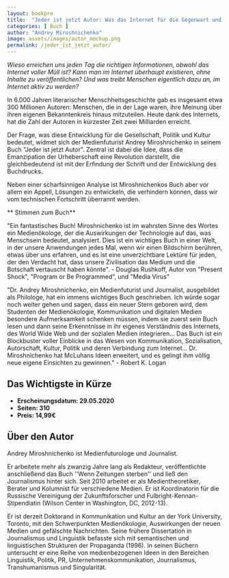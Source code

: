 ```yaml
---
layout: bookpre
title:  "Jeder ist jetzt Autor: Was das Internet für die Gegenwart und Zukunft der Menschheit bedeutet"
categories: [ Buch ]
author: "Andrey Miroshnichenko"
image: assets/images/autor_mockup.png
permalink: /jeder_ist_jetzt_autor/
---
```


*Wieso erreichen uns jeden Tag die richtigen Informationen, obwohl das Internet voller Müll ist? Kann man im Internet überhaupt existieren, ohne Inhalte zu veröffentlichen? Und was treibt Menschen eigentlich dazu an, im Internet aktiv zu werden?*

 
In 6.000 Jahren literarischer Menschheitsgeschichte gab es insgesamt etwa 300 Millionen Autoren: Menschen, die in der Lage waren, ihre Meinung über ihren eigenen Bekanntenkreis hinaus mitzuteilen. Heute dank des Internets, hat die Zahl der Autoren in kürzester Zeit zwei Milliarden erreicht.

Der Frage, was diese Entwicklung für die Gesellschaft, Politik und Kultur bedeutet, widmet sich der Medienfuturist Andrey Miroshnichenko in seinem Buch "Jeder ist jetzt Autor". Zentral ist dabei die Idee, dass die Emanzipation der Urheberschaft eine Revolution darstellt, die gleichbedeutend ist mit der Erfindung der Schrift und der Entwicklung des Buchdrucks.

Neben einer scharfsinnigen Analyse ist Miroshnichenkos Buch aber vor allem ein Appell, Lösungen zu entwickeln, die verhindern können, dass wir vom technischen Fortschritt überrannt werden.

 

** Stimmen zum Buch**

 

"Ein fantastisches Buch! Miroshnichenko ist im wahrsten Sinne des Wortes ein Medienökologe, der die Auswirkungen der Technologie auf das, was Menschsein bedeutet, analysiert. Dies ist ein wichtiges Buch in einer Welt, in der unsere Anwendungen jedes Mal, wenn wir einen Bildschirm berühren, etwas über uns erfahren, und es ist eine unverzichtbare Lektüre für jeden, der den Verdacht hat, dass unsere Zivilisation das Medium und die Botschaft vertauscht haben könnte". - Douglas Rushkoff,  Autor von "Present Shock", "Program or Be Programmed", und "Media Virus" 



"Dr. Andrey Miroshnichenko, ein Medienfuturist und Journalist, ausgebildet als Philologe, hat ein immens wichtiges Buch geschrieben. Ich würde sogar noch weiter gehen und sagen, dass ein neuer Stern geboren wird, dem Studenten der Medienökologie, Kommunikation und digitalen Medien besondere Aufmerksamkeit schenken müssen, indem sie zuerst sein Buch lesen und dann seine Erkenntnisse in ihr eigenes Verständnis des Internets, des World Wide Web und der sozialen Medien integrieren... Das Buch ist ein Blockbuster voller Einblicke in das Wesen von Kommunikation, Sozialisation, Autorschaft, Kultur, Politik und deren Verbindung zum Internet... Dr. Miroshnichenko hat McLuhans Ideen erweitert, und es gelingt ihm völlig neue eigene Einsichten zu gewinnen." - Robert K. Logan


## Das Wichtigste in Kürze

- **Erscheinungsdatum: 29.05.2020**
- **Seiten: 310**
- **Preis: 14,99€**

## Über den Autor

Andrey Miroshnichenko ist Medienfuturologe und Journalist.

Er arbeitete mehr als zwanzig Jahre lang als Redakteur,  veröffentlichte anschließend das Buch ''Wenn Zeitungen sterben''  und ließ den Journalismus hinter sich. Seit 2010 arbeitet er als Medientheoretiker, Berater und Kolumnist für verschiedene Medien. Er ist Koordinatorin für die Russische Vereinigung der Zukunftsforscher und Fulbright-Kennan-Stipendiatin (Wilson Center in Washington, DC, 2012-13). 

Er ist derzeit Doktorand in Kommunikation und Kultur an der York University, Toronto, mit den Schwerpunkten Medienökologie, Auswirkungen der neuen Medien und gefälschte Nachrichten. Seine frühere Dissertation in Journalismus und Linguistik befasste sich mit semantischen und linguistischen Strukturen der Propaganda (1996). In seinen Büchern untersucht er eine Reihe von medienbezogenen Ideen in den Bereichen Linguistik, Politik, PR, Unternehmenskommunikation, Journalismus, Transhumanismus und Singularität.
